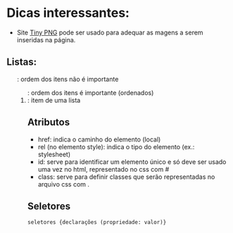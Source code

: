 # Dicas interessantes:

* Site [Tiny PNG](https://www.tinypng.com) pode ser usado para adequar as magens a serem inseridas na página.

## Listas:
<ul>: ordem dos itens não é importante
<ol>: ordem dos itens é importante (ordenados)
<li>: item de uma lista

## Atributos
* href: indica o caminho do elemento (local)
* rel (no elemento style): indica o tipo do elemento (ex.: stylesheet)
* id: serve para identificar um elemento único e só deve ser usado uma vez no html, representado no css com #
* class: serve para definir classes que serão representadas no arquivo css com .

## Seletores
```seletores {declarações (propriedade: valor)}```